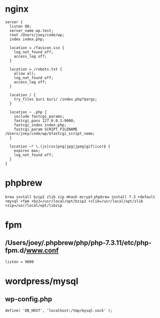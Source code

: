 # nginx
```
server {
  listen 80;
  server_name wp.test;
  root /Users/joey/code/wp;
  index index.php;

  location = /favicon.ico {
    log_not_found off;
    access_log off;
  }

  location = /robots.txt {
    allow all;
    log_not_found off;
    access_log off;
  }

  location / {
    try_files $uri $uri/ /index.php?$args;
  }

  location ~ .php {
    include fastcgi_params;
    fastcgi_pass 127.0.0.1:9000;
    fastcgi_index index.php;
    fastcgi_param SCRIPT_FILENAME /Users/joey/code/wp/$fastcgi_script_name;
  }

  location ~* \.(js|css|png|jpg|jpeg|gif|ico)$ {
    expires max;
    log_not_found off;
  }
}
```

# phpbrew  
`brew install bzip2 zlib zip mhash mcrypt`
`phpbrew install 7.3 +default +mysql +fpm +bz2=/usr/local/opt/bzip2 +zlib=/usr/local/opt/zlib +zip=/usr/local/opt/libzip`

# fpm
## /Users/joey/.phpbrew/php/php-7.3.11/etc/php-fpm.d/www.conf
`listen = 9000`

# wordpress/mysql
## wp-config.php
`define( 'DB_HOST', 'localhost:/tmp/mysql.sock' );`
